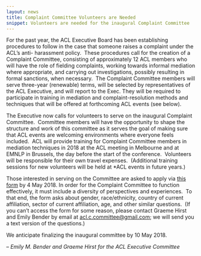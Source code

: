 ```yaml
---
layout: news
title: Complaint Committee Volunteers are Needed
snippet: Volunteers are needed for the inaugural Complaint Committee
---
```


For the past year, the ACL Executive Board has been establishing procedures to
follow in the case that someone raises a complaint under the ACL’s anti-
harassment policy.  These procedures call for the creation of a Complaint
Committee, consisting of approximately 12 ACL members who will have the role
of fielding complaints, working towards informal mediation where appropriate,
and carrying out investigations, possibly resulting in formal sanctions, when
necessary.  The Complaint Committee members will serve three-year (renewable)
terms, will be selected by representatives of the ACL Executive, and will
report to the Exec. They will be required to participate in training in
mediation and complaint-resolution methods and techniques that will be offered
at forthcoming ACL events (see below).  

The Executive now calls for volunteers to serve on the inaugural Complaint
Committee.  Committee members will have the opportunity to shape the structure
and work of this committee as it serves the goal of making sure that ACL
events are welcoming environments where everyone feels included.  ACL will
provide training for Complaint Committee members in mediation techniques in
2018 at the ACL meeting in Melbourne and at EMNLP in Brussels, the day before
the start of the conference.  Volunteers will be responsible for their own
travel expenses.  (Additional training sessions for new volunteers will be
held at *ACL events in future years.) 

Those interested in serving on the Committee are asked to apply via [this form](https://goo.gl/forms/f0Ehtfwp88lLGUo82)
by 4 May 2018.
In order for the Complaint Committee to function effectively, it must include
a diversity of perspectives and experiences.  To that end, the form asks about
gender, race/ethnicity, country of current affiliation, sector of current
affiliation, age, and other similar questions.  (If you can’t access the form
for some reason, please contact Graeme Hirst and Emily Bender by email at <acl.c.committee@gmail.com>; we will send you a text version of the questions.)

We anticipate finalizing the inaugural committee by 10 May 2018.

– *Emily M. Bender and Graeme Hirst
for the ACL Executive Committee*
